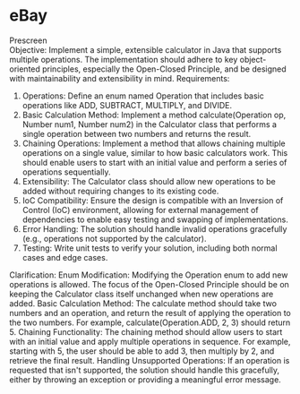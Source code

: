 # eBay
Prescreen   
Objective: Implement a simple, extensible calculator in Java that supports multiple operations. The implementation should adhere to key object-oriented principles, especially the Open-Closed Principle, and be designed with maintainability and extensibility in mind.
Requirements:
1. Operations: Define an enum named Operation that includes basic operations like ADD, SUBTRACT, MULTIPLY, and DIVIDE.
2. Basic Calculation Method: Implement a method calculate(Operation op, Number num1, Number num2) in the Calculator class that performs a single operation between two numbers and returns the result.
3. Chaining Operations: Implement a method that allows chaining multiple operations on a single value, similar to how basic calculators work. This should enable users to start with an initial value and perform a series of operations sequentially.
4. Extensibility: The Calculator class should allow new operations to be added without requiring changes to its existing code.
5. IoC Compatibility: Ensure the design is compatible with an Inversion of Control (IoC) environment, allowing for external management of dependencies to enable easy testing and swapping of implementations.
6. Error Handling: The solution should handle invalid operations gracefully (e.g., operations not supported by the calculator).
7. Testing: Write unit tests to verify your solution, including both normal cases and edge cases.

Clarification:
Enum Modification: Modifying the Operation enum to add new operations is allowed. The focus of the Open-Closed Principle should be on keeping the Calculator class itself unchanged when new operations are added.
Basic Calculation Method: The calculate method should take two numbers and an operation, and return the result of applying the operation to the two numbers. For
example, calculate(Operation.ADD, 2, 3) should return 5.
Chaining Functionality: The chaining method should allow users to start with an initial value and apply multiple operations in sequence. For example, starting with 5, the user should be able to add 3, then multiply by 2, and retrieve the final result.
Handling Unsupported Operations: If an operation is requested that isn't supported, the solution should handle this gracefully, either by throwing an exception or providing a meaningful error message.
